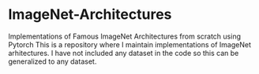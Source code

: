 # ImageNet-Architectures
Implementations of Famous ImageNet Architectures from scratch using Pytorch
This is a repository where I maintain implementations of ImageNet arhitectures.
I have not included any dataset in the code so this can be generalized to any dataset.
